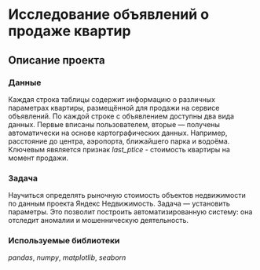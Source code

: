 # Исследование объявлений о продаже квартир


## Описание проекта

### Данные

Каждая строка таблицы содержит информацию о различных параметрах квартиры, размещённой для продажи на сервисе объявлений.
По каждой строке с объявлением доступны два вида данных. Первые вписаны пользователем, вторые — получены автоматически на основе картографических данных. Например, расстояние до центра, аэропорта, ближайшего парка и водоёма. Ключевым явяляется признак *last_ptice* - стоимость квартиры на момент продажи.

### Задача

Научиться определять рыночную стоимость объектов недвижимости по данным проекта Яндекс Недвижимость. Задача — установить параметры. Это позволит построить автоматизированную систему: она отследит аномалии и мошенническую деятельность. 

### Используемые библиотеки
*pandas*, *numpy*, *matplotlib*, *seaborn*
